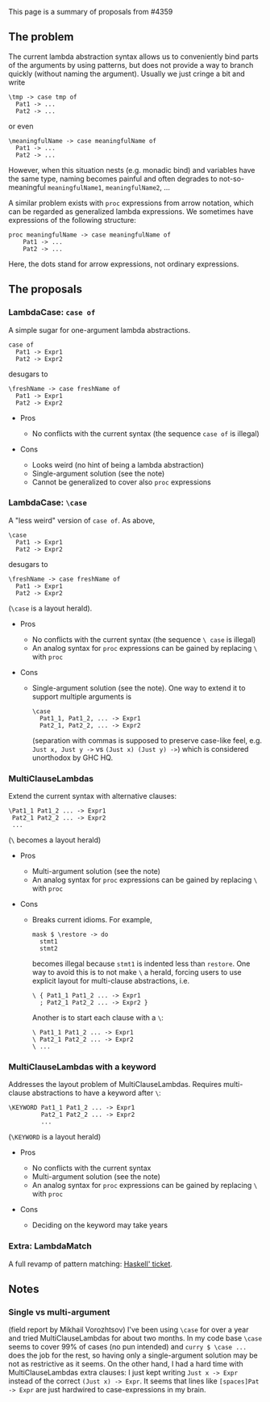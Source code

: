 
This page is a summary of proposals from #4359

## The problem


The current lambda abstraction syntax allows us to conveniently bind parts of the arguments by using patterns, but does not provide a way to branch quickly (without naming the argument). Usually we just cringe a bit and write

```wiki
\tmp -> case tmp of
  Pat1 -> ...
  Pat2 -> ...
```


or even

```wiki
\meaningfulName -> case meaningfulName of
  Pat1 -> ...
  Pat2 -> ...
```


However, when this situation nests (e.g. monadic bind) and variables have the same type, naming becomes painful and often degrades to not-so-meaningful ```meaningfulName1```, ```meaningfulName2```, ...


A similar problem exists with `proc` expressions from arrow notation, which can be regarded as generalized lambda expressions. We sometimes have expressions of the following structure:

```wiki
proc meaningfulName -> case meaningfulName of
    Pat1 -> ...
    Pat2 -> ...
```


Here, the dots stand for arrow expressions, not ordinary expressions.

## The proposals

### LambdaCase: ```case of```


A simple sugar for one-argument lambda abstractions.

```wiki
case of
  Pat1 -> Expr1
  Pat2 -> Expr2
```


desugars to

```wiki
\freshName -> case freshName of
  Pat1 -> Expr1
  Pat2 -> Expr2
```

- Pros

  - No conflicts with the current syntax (the sequence ```case of``` is illegal)
- Cons

  - Looks weird (no hint of being a lambda abstraction)
  - Single-argument solution (see the note)
  - Cannot be generalized to cover also `proc` expressions

### LambdaCase: ```\case```


A "less weird" version of ```case of```. As above,

```wiki
\case
  Pat1 -> Expr1
  Pat2 -> Expr2
```


desugars to

```wiki
\freshName -> case freshName of
  Pat1 -> Expr1
  Pat2 -> Expr2
```


(```\case``` is a layout herald).

- Pros

  - No conflicts with the current syntax (the sequence ```\ case``` is illegal)
  - An analog syntax for `proc` expressions can be gained by replacing `\` with `proc`
- Cons

  - Single-argument solution (see the note). One way to extend it to support multiple arguments is

    ```wiki
    \case
      Pat1_1, Pat1_2, ... -> Expr1
      Pat2_1, Pat2_2, ... -> Expr2
    ```

    (separation with commas is supposed to preserve case-like feel, e.g. ```Just x, Just y ->``` vs ```(Just x) (Just y) ->```) which is considered unorthodox by GHC HQ.

### MultiClauseLambdas


Extend the current syntax with alternative clauses:

```wiki
\Pat1_1 Pat1_2 ... -> Expr1
 Pat2_1 Pat2_2 ... -> Expr2
 ...
```


(```\``` becomes a layout herald)

- Pros

  - Multi-argument solution (see the note)
  - An analog syntax for `proc` expressions can be gained by replacing `\` with `proc`
- Cons

  - Breaks current idioms. For example,

    ```wiki
    mask $ \restore -> do
      stmt1
      stmt2
    ```

    becomes illegal because ```stmt1``` is indented less than ```restore```. One way to avoid this is to not make ```\``` a herald, forcing users to use explicit layout for multi-clause abstractions, i.e.

    ```wiki
    \ { Pat1_1 Pat1_2 ... -> Expr1
      ; Pat2_1 Pat2_2 ... -> Expr2 }
    ```

    Another is to start each clause with a ```\```:

    ```wiki
    \ Pat1_1 Pat1_2 ... -> Expr1
    \ Pat2_1 Pat2_2 ... -> Expr2
    \ ...
    ```

### MultiClauseLambdas with a keyword


Addresses the layout problem of MultiClauseLambdas. Requires multi-clause abstractions to have a keyword after ```\```:

```wiki
\KEYWORD Pat1_1 Pat1_2 ... -> Expr1
         Pat2_1 Pat2_2 ... -> Expr2
         ...
```


(```\KEYWORD``` is a layout herald)

- Pros

  - No conflicts with the current syntax
  - Multi-argument solution (see the note)
  - An analog syntax for `proc` expressions can be gained by replacing `\` with `proc`
- Cons

  - Deciding on the keyword may take years

### Extra: LambdaMatch


A full revamp of pattern matching: [Haskell' ticket](http://hackage.haskell.org/trac/haskell-prime/ticket/114).

## Notes

### Single vs multi-argument


(field report by Mikhail Vorozhtsov) I've been using ```\case``` for over a year and tried MultiClauseLambdas for about two months. In my code base ```\case``` seems to cover 99% of cases (no pun intended) and ```curry $ \case ...``` does the job for the rest, so having only a single-argument solution may be not as restrictive as it seems. On the other hand, I had a hard time with MultiClauseLambdas extra clauses: I just kept writing ```Just x -> Expr``` instead of the correct ```(Just x) -> Expr```. It seems that lines like ```[spaces]Pat -> Expr``` are just hardwired to case-expressions in my brain.
